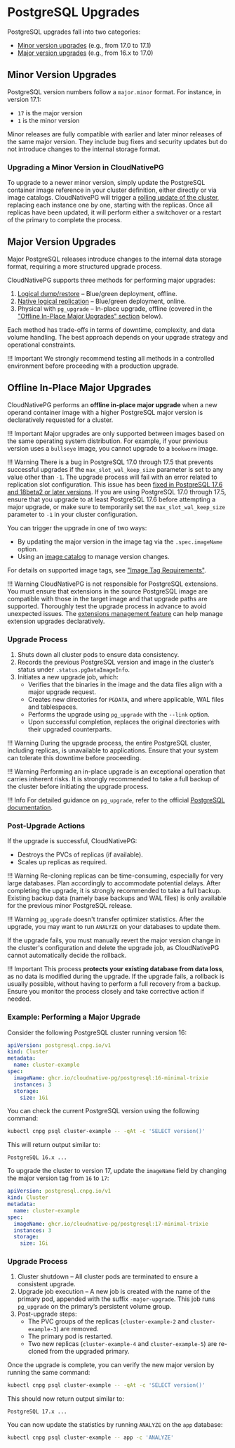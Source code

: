 # PostgreSQL Upgrades
<!-- SPDX-License-Identifier: CC-BY-4.0 -->

PostgreSQL upgrades fall into two categories:

- [Minor version upgrades](#minor-version-upgrades) (e.g., from 17.0 to 17.1)
- [Major version upgrades](#major-version-upgrades) (e.g., from 16.x to 17.0)

## Minor Version Upgrades

PostgreSQL version numbers follow a `major.minor` format. For instance, in
version 17.1:

- `17` is the major version
- `1` is the minor version

Minor releases are fully compatible with earlier and later minor releases of
the same major version. They include bug fixes and security updates but do not
introduce changes to the internal storage format.

### Upgrading a Minor Version in CloudNativePG

To upgrade to a newer minor version, simply update the PostgreSQL container
image reference in your cluster definition, either directly or via image catalogs.
CloudNativePG will trigger a [rolling update of the cluster](rolling_update.md),
replacing each instance one by one, starting with the replicas. Once all
replicas have been updated, it will perform either a switchover or a restart of
the primary to complete the process.

## Major Version Upgrades

Major PostgreSQL releases introduce changes to the internal data storage
format, requiring a more structured upgrade process.

CloudNativePG supports three methods for performing major upgrades:

1. [Logical dump/restore](database_import.md) – Blue/green deployment, offline.
2. [Native logical replication](logical_replication.md#example-of-live-migration-and-major-postgres-upgrade-with-logical-replication) – Blue/green deployment, online.
3. Physical with `pg_upgrade` – In-place upgrade, offline (covered in the
   ["Offline In-Place Major Upgrades" section](#offline-in-place-major-upgrades) below).

Each method has trade-offs in terms of downtime, complexity, and data volume
handling. The best approach depends on your upgrade strategy and operational
constraints.

!!! Important
    We strongly recommend testing all methods in a controlled environment
    before proceeding with a production upgrade.

## Offline In-Place Major Upgrades

CloudNativePG performs an **offline in-place major upgrade** when a new operand
container image with a higher PostgreSQL major version is declaratively
requested for a cluster.

!!! Important
    Major upgrades are only supported between images based on the same
    operating system distribution. For example, if your previous version uses a
    `bullseye` image, you cannot upgrade to a `bookworm` image.

!!! Warning
    There is a bug in PostgreSQL 17.0 through 17.5 that prevents successful upgrades
    if the `max_slot_wal_keep_size` parameter is set to any value other than `-1`.
    The upgrade process will fail with an error related to replication slot configuration.
    This issue has been [fixed in PostgreSQL 17.6 and 18beta2 or later versions](https://github.com/postgres/postgres/commit/f36e5774).
    If you are using PostgreSQL 17.0 through 17.5, ensure that you upgrade to at least
    PostgreSQL 17.6 before attempting a major upgrade, or make sure to temporarily set
    the `max_slot_wal_keep_size` parameter to `-1` in your cluster configuration.

You can trigger the upgrade in one of two ways:

- By updating the major version in the image tag via the `.spec.imageName`
  option.
- Using an [image catalog](image_catalog.md) to manage version changes.

For details on supported image tags, see
["Image Tag Requirements"](container_images.md#image-tag-requirements).

!!! Warning
    CloudNativePG is not responsible for PostgreSQL extensions. You must ensure
    that extensions in the source PostgreSQL image are compatible with those in the
    target image and that upgrade paths are supported. Thoroughly test the upgrade
    process in advance to avoid unexpected issues.
    The [extensions management feature](declarative_database_management.md#managing-extensions-in-a-database)
    can help manage extension upgrades declaratively.

### Upgrade Process

1. Shuts down all cluster pods to ensure data consistency.
2. Records the previous PostgreSQL version and image in the cluster’s status under
   `.status.pgDataImageInfo`.
3. Initiates a new upgrade job, which:
   - Verifies that the binaries in the image and the data files align with a
     major upgrade request.
   - Creates new directories for `PGDATA`, and where applicable, WAL files and
     tablespaces.
   - Performs the upgrade using `pg_upgrade` with the `--link` option.
   - Upon successful completion, replaces the original directories with their
     upgraded counterparts.

!!! Warning
    During the upgrade process, the entire PostgreSQL cluster, including
    replicas, is unavailable to applications. Ensure that your system can
    tolerate this downtime before proceeding.

!!! Warning
    Performing an in-place upgrade is an exceptional operation that carries inherent
    risks. It is strongly recommended to take a full backup of the cluster before
    initiating the upgrade process.

!!! Info
    For detailed guidance on `pg_upgrade`, refer to the official
    [PostgreSQL documentation](https://www.postgresql.org/docs/current/pgupgrade.html).

### Post-Upgrade Actions

If the upgrade is successful, CloudNativePG:

- Destroys the PVCs of replicas (if available).
- Scales up replicas as required.

!!! Warning
    Re-cloning replicas can be time-consuming, especially for very large
    databases. Plan accordingly to accommodate potential delays. After completing
    the upgrade, it is strongly recommended to take a full backup. Existing backup
    data (namely base backups and WAL files) is only available for the previous
    minor PostgreSQL release.

!!! Warning
    `pg_upgrade` doesn't transfer optimizer statistics. After the upgrade, you
    may want to run `ANALYZE` on your databases to update them.

If the upgrade fails, you must manually revert the major version change in the
cluster's configuration and delete the upgrade job, as CloudNativePG cannot
automatically decide the rollback.

!!! Important
    This process **protects your existing database from data loss**, as no data
    is modified during the upgrade. If the upgrade fails, a rollback is
    usually possible, without having to perform a full recovery from a backup.
    Ensure you monitor the process closely and take corrective action if needed.

### Example: Performing a Major Upgrade

Consider the following PostgreSQL cluster running version 16:

```yaml
apiVersion: postgresql.cnpg.io/v1
kind: Cluster
metadata:
  name: cluster-example
spec:
  imageName: ghcr.io/cloudnative-pg/postgresql:16-minimal-trixie
  instances: 3
  storage:
    size: 1Gi
```

You can check the current PostgreSQL version using the following command:

```sh
kubectl cnpg psql cluster-example -- -qAt -c 'SELECT version()'
```

This will return output similar to:

```console
PostgreSQL 16.x ...
```

To upgrade the cluster to version 17, update the `imageName` field by changing
the major version tag from `16` to `17`:

```yaml
apiVersion: postgresql.cnpg.io/v1
kind: Cluster
metadata:
  name: cluster-example
spec:
  imageName: ghcr.io/cloudnative-pg/postgresql:17-minimal-trixie
  instances: 3
  storage:
    size: 1Gi
```

### Upgrade Process

1. Cluster shutdown – All cluster pods are terminated to ensure a consistent
   upgrade.
2. Upgrade job execution – A new job is created with the name of the primary
   pod, appended with the suffix `-major-upgrade`. This job runs `pg_upgrade`
   on the primary’s persistent volume group.
3. Post-upgrade steps:
   - The PVC groups of the replicas (`cluster-example-2` and
     `cluster-example-3`) are removed.
   - The primary pod is restarted.
   - Two new replicas (`cluster-example-4` and `cluster-example-5`) are
     re-cloned from the upgraded primary.

Once the upgrade is complete, you can verify the new major version by running
the same command:

```sh
kubectl cnpg psql cluster-example -- -qAt -c 'SELECT version()'
```

This should now return output similar to:

```console
PostgreSQL 17.x ...
```

You can now update the statistics by running `ANALYZE` on the `app` database:

```sh
kubectl cnpg psql cluster-example -- app -c 'ANALYZE'
```
